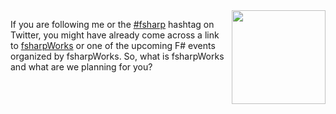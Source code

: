﻿<img src="http://tomasp.net/blog/2014/fsharpworks-events/logo-sm.png" style="width:150px;float:right;margin-left:5px" />

If you are following me or the [#fsharp](https://twitter.com/hashtag/fsharp) hashtag on Twitter,
you might have already come across a link to [fsharpWorks](http://fsharpworks.com/) or one of the
upcoming F# events organized by fsharpWorks. So, what is fsharpWorks and what are we planning
for you?